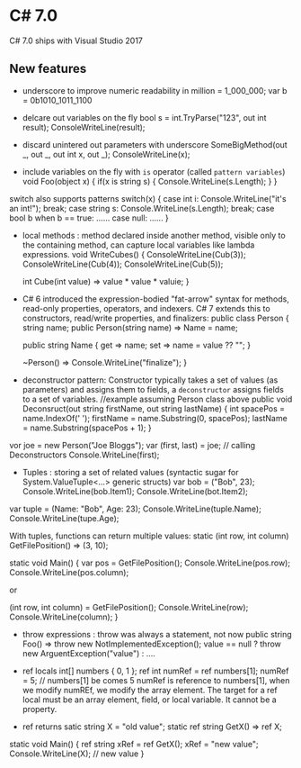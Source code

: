 # C# 7.0

C# 7.0 ships with Visual Studio 2017

## New features
* underscore to improve numeric readability
in million = 1_000_000;
var b = 0b1010_1011_1100

* delcare out variables on the fly
bool s = int.TryParse("123", out int result);
ConsoleWriteLine(result);

* discard unintered out parameters with underscore
SomeBigMethod(out _, out _, out int x, out _);
ConsoleWriteLine(x);

* include variables on the fly with `is` operator (called `pattern variables`)
  void Foo(object x) {
    if(x is string s) {
      Console.WriteLine(s.Length);
    }
  }

switch also supports patterns
switch(x) {
  case int i:
    Console.WriteLine("it's an int!");
    break;
  case string s:
    Console.WriteLine(s.Length);
    break;
  case bool b when b == true:
  ......
  case null:
  ......
}

* local methods : method declared inside another method, visible only to the containing method, can capture local variables like lambda expressions.
void WriteCubes() {
  ConsoleWriteLine(Cub(3));
  ConsoleWriteLine(Cub(4));
  ConsoleWriteLine(Cub(5));

  int Cube(int value) => value * value * valuie;
}

* C# 6 introduced the expression-bodied "fat-arrow" syntax for methods, read-only properties, operators, and indexers. C# 7 extends this to constructors, read/write properties, and finalizers:
public class Person
{
  string name;
  public Person(string name) => Name = name;

  public string Name
  {
    get => name;
    set => name = value ?? "";
  }

  ~Person() => Console.WriteLine("finalize");
}

* deconstructor pattern: Constructor typically takes a set of values (as parameters) and assigns them to fields, a `deconstructor` assigns fields to a set of variables.
//example assuming Person class above
public void Deconsruct(out string firstName, out string lastName)
{
  int spacePos = name.IndexOf(' ');
  firstName = name.Substring(0, spacePos);
  lastName = name.Substring(spacePos + 1);
}

vor joe = new Person("Joe Bloggs");
var (first, last) = joe; // calling Deconstructors
Console.WriteLine(first);

* Tuples : storing a set of related values (syntactic sugar for System.ValueTuple<...> generic structs)
var bob = ("Bob", 23);
Console.WriteLine(bob.Item1);
Console.WriteLine(bot.Item2);

var tuple = (Name: "Bob", Age: 23);
Console.WriteLine(tuple.Name);
Console.WriteLine(tupe.Age);

With tuples, functions can return multiple values:
static (int row, int column) GetFilePosition() => (3, 10);

static void Main()
{
  var pos = GetFilePosition();
  Console.WriteLine(pos.row);
  Console.WriteLine(pos.column);


  or

  (int row, int column) = GetFilePosition();
  Console.WriteLine(row);
  Console.WriteLine(column);
}

* throw expressions : throw was always a statement, not now
public string Foo() => throw new NotImplementedException();
value == null ? throw new ArguentException("value") : ....

* ref locals
int[] numbers { 0, 1 };
ref int numRef = ref numbers[1];
numRef = 5; // numbers[1] be comes 5
numRef is reference to numbers[1], when we modify numREf, we modify the array element.
The target for a ref local must be an array element, field, or local variable. It cannot be a property.

* ref returns
satic string X = "old value";
static ref string GetX() => ref X;

static void Main()
{
  ref string xRef = ref GetX();
  xRef = "new value";
  Console.WriteLine(X); // new value
}

